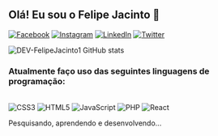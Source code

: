 
## Olá! Eu sou o Felipe Jacinto 👋

[![Facebook](https://img.shields.io/badge/Facebook-1877F2?style=for-the-badge&logo=facebook&logoColor=white)](https://www.facebook.com/felipe.jacinto.509/)
[![Instagram](https://img.shields.io/badge/Instagram-E4405F?style=for-the-badge&logo=instagram&logoColor=white)](https://www.instagram.com/felipe_jaciinto/)
[![LinkedIn](https://img.shields.io/badge/LinkedIn-0077B5?style=for-the-badge&logo=linkedin&logoColor=white)](https://www.linkedin.com/in/felipe-jacinto/)
[![Twitter](https://img.shields.io/badge/Twitter-1DA1F2?style=for-the-badge&logo=twitter&logoColor=white)](https://twitter.com/dev_felipej1)

![DEV-FelipeJacinto1 GitHub stats](https://github-readme-stats.vercel.app/api?username=dev-felipejacinto1&show_icons=true&theme=merko&locale=pt-br)

### Atualmente faço uso das seguintes linguagens de programação:

<br/>![CSS3](https://img.shields.io/badge/css3-%231572B6.svg?style=for-the-badge&logo=css3&logoColor=white)
![HTML5](https://img.shields.io/badge/html5-%23E34F26.svg?style=for-the-badge&logo=html5&logoColor=white)
![JavaScript](https://img.shields.io/badge/javascript-%23323330.svg?style=for-the-badge&logo=javascript&logoColor=%23F7DF1E)
![PHP](https://img.shields.io/badge/php-%23777BB4.svg?style=for-the-badge&logo=php&logoColor=white)
![React](https://img.shields.io/badge/react-%2320232a.svg?style=for-the-badge&logo=react&logoColor=%2361DAFB)

Pesquisando, aprendendo e desenvolvendo... 
